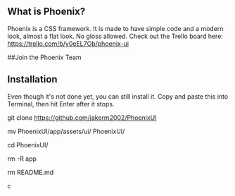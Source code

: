 ## What is Phoenix?
Phoenix is a CSS framework. It is made to have simple code and a modern look, almost a flat look. No gloss allowed.
Check out the Trello board here: https://trello.com/b/y0eEL7Ob/phoenix-ui

##Join the Phoenix Team


## Installation
Even though it's not done yet, you can still install it. Copy and paste this into Terminal, then hit Enter after it stops.

git clone https://github.com/jakerm2002/PhoenixUI

mv PhoenixUI/app/assets/ui/ PhoenixUI/

cd PhoenixUI/

rm -R app

rm README.md

c
